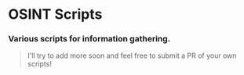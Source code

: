 # OSINT Scripts
### Various scripts for information gathering.

> I'll try to add more soon and feel free to submit a PR of your own scripts!

